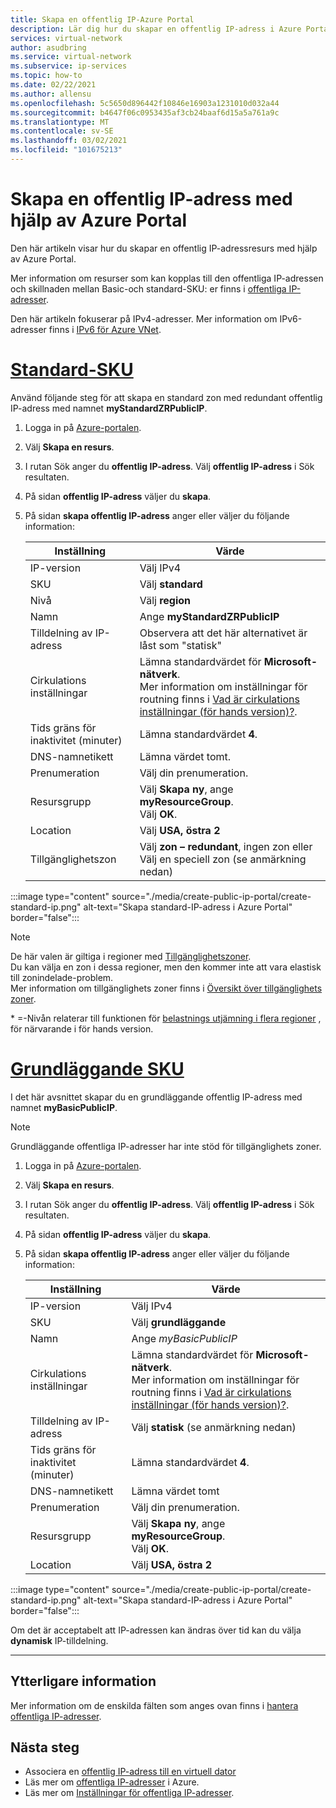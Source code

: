 ```yaml
---
title: Skapa en offentlig IP-Azure Portal
description: Lär dig hur du skapar en offentlig IP-adress i Azure Portal
services: virtual-network
author: asudbring
ms.service: virtual-network
ms.subservice: ip-services
ms.topic: how-to
ms.date: 02/22/2021
ms.author: allensu
ms.openlocfilehash: 5c5650d896442f10846e16903a1231010d032a44
ms.sourcegitcommit: b4647f06c0953435af3cb24baaf6d15a5a761a9c
ms.translationtype: MT
ms.contentlocale: sv-SE
ms.lasthandoff: 03/02/2021
ms.locfileid: "101675213"
---
```

# <a name="create-a-public-ip-address-using-the-azure-portal"></a>Skapa en offentlig IP-adress med hjälp av Azure Portal

Den här artikeln visar hur du skapar en offentlig IP-adressresurs med hjälp av Azure Portal. 

Mer information om resurser som kan kopplas till den offentliga IP-adressen och skillnaden mellan Basic-och standard-SKU: er finns i [offentliga IP-adresser](./public-ip-addresses.md). 

Den här artikeln fokuserar på IPv4-adresser. Mer information om IPv6-adresser finns i [IPv6 för Azure VNet](./ipv6-overview.md).

# <a name="standard-sku"></a>[**Standard-SKU**](#tab/option-create-public-ip-standard-zones)

Använd följande steg för att skapa en standard zon med redundant offentlig IP-adress med namnet **myStandardZRPublicIP**.

1. Logga in på [Azure-portalen](https://portal.azure.com/).
2. Välj **Skapa en resurs**. 
3. I rutan Sök anger du **offentlig IP-adress**. Välj **offentlig IP-adress** i Sök resultaten.
4. På sidan **offentlig IP-adress** väljer du **skapa**.
5. På sidan **skapa offentlig IP-adress** anger eller väljer du följande information: 

    | Inställning                 | Värde                       |
    | ---                     | ---                         |
    | IP-version              | Välj IPv4                 |    
    | SKU                     | Välj **standard**         |
    | Nivå                   | Välj **region**         |
    | Namn                    | Ange **myStandardZRPublicIP**          |
    | Tilldelning av IP-adress   | Observera att det här alternativet är låst som "statisk"                                        |
    | Cirkulations inställningar      | Lämna standardvärdet för **Microsoft-nätverk**. </br> Mer information om inställningar för routning finns i [Vad är cirkulations inställningar (för hands version)?](./routing-preference-overview.md). |
    | Tids gräns för inaktivitet (minuter)  | Lämna standardvärdet **4**.        |
    | DNS-namnetikett          | Lämna värdet tomt.    |
    | Prenumeration            | Välj din prenumeration.   |
    | Resursgrupp          | Välj **Skapa ny**, ange **myResourceGroup**. </br> Välj **OK**. |
    | Location                | Välj **USA, östra 2**      |
    | Tillgänglighetszon       | Välj **zon – redundant**, ingen zon eller Välj en speciell zon (se anmärkning nedan) |

:::image type="content" source="./media/create-public-ip-portal/create-standard-ip.png" alt-text="Skapa standard-IP-adress i Azure Portal" border="false":::

> [!NOTE]
> De här valen är giltiga i regioner med [Tillgänglighetszoner](../availability-zones/az-overview.md?toc=%2fazure%2fvirtual-network%2ftoc.json#availability-zones). </br>
Du kan välja en zon i dessa regioner, men den kommer inte att vara elastisk till zonindelade-problem. </br> Mer information om tillgänglighets zoner finns i [Översikt över tillgänglighets zoner](https://docs.microsoft.com/azure/availability-zones/az-overview).

\* =-Nivån relaterar till funktionen för [belastnings utjämning i flera regioner](../load-balancer/cross-region-overview.md) , för närvarande i för hands version.

# <a name="basic-sku"></a>[**Grundläggande SKU**](#tab/option-create-public-ip-basic)

I det här avsnittet skapar du en grundläggande offentlig IP-adress med namnet **myBasicPublicIP**. 

> [!NOTE]
> Grundläggande offentliga IP-adresser har inte stöd för tillgänglighets zoner.

1. Logga in på [Azure-portalen](https://portal.azure.com/).
2. Välj **Skapa en resurs**. 
3. I rutan Sök anger du **offentlig IP-adress**. Välj **offentlig IP-adress** i Sök resultaten.
4. På sidan **offentlig IP-adress** väljer du **skapa**.
5. På sidan **skapa offentlig IP-adress** anger eller väljer du följande information: 

    | Inställning                 | Värde                       |
    | ---                     | ---                         |
    | IP-version              | Välj IPv4                 |    
    | SKU                     | Välj **grundläggande**         |
    | Namn                    | Ange *myBasicPublicIP*          |
    | Cirkulations inställningar      | Lämna standardvärdet för **Microsoft-nätverk**. </br> Mer information om inställningar för routning finns i [Vad är cirkulations inställningar (för hands version)?](./routing-preference-overview.md). |
    | Tilldelning av IP-adress   | Välj **statisk** (se anmärkning nedan)                                     |
    | Tids gräns för inaktivitet (minuter)  | Lämna standardvärdet **4**.       |
    | DNS-namnetikett          | Lämna värdet tomt    |
    | Prenumeration            | Välj din prenumeration.   |
    | Resursgrupp          | Välj **Skapa ny**, ange **myResourceGroup**. </br> Välj **OK**. |
    | Location                | Välj **USA, östra 2**      |

:::image type="content" source="./media/create-public-ip-portal/create-standard-ip.png" alt-text="Skapa standard-IP-adress i Azure Portal" border="false":::

Om det är acceptabelt att IP-adressen kan ändras över tid kan du välja **dynamisk** IP-tilldelning.

---

## <a name="additional-information"></a>Ytterligare information 

Mer information om de enskilda fälten som anges ovan finns i [hantera offentliga IP-adresser](./virtual-network-public-ip-address.md#create-a-public-ip-address).

## <a name="next-steps"></a>Nästa steg
- Associera en [offentlig IP-adress till en virtuell dator](./associate-public-ip-address-vm.md#azure-portal)
- Läs mer om [offentliga IP-adresser](./public-ip-addresses.md#public-ip-addresses) i Azure.
- Läs mer om [Inställningar för offentliga IP-adresser](virtual-network-public-ip-address.md#create-a-public-ip-address).